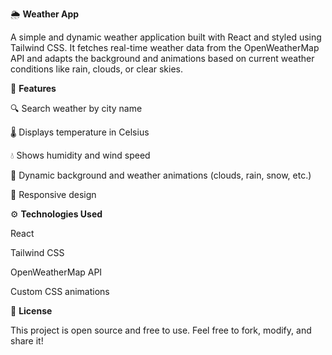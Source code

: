 🌦️ **Weather App**

A simple and dynamic weather application built with React and styled using Tailwind CSS. It fetches real-time weather data from the OpenWeatherMap API and adapts the background and animations based on current weather conditions like rain, clouds, or clear skies.

🚀 **Features**

  
🔍 Search weather by city name

🌡 Displays temperature in Celsius

💧 Shows humidity and wind speed

🎨 Dynamic background and weather animations (clouds, rain, snow, etc.)

📱 Responsive design


⚙️ **Technologies Used**


React

Tailwind CSS

OpenWeatherMap API

Custom CSS animations



📄 **License**

This project is open source and free to use. Feel free to fork, modify, and share it!
